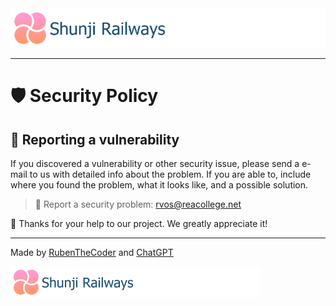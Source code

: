<img src="https://github.com/RubenTheCoder/Shunji-Railways-GitHub/blob/github/.github/images/Banner%202-small.png">

---

# 🛡 Security Policy

## 🚨 Reporting a vulnerability

If you discovered a vulnerability or other security issue, please send a e-mail to us with detailed info about the problem.
If you are able to, include where you found the problem, what it looks like, and a possible solution.

> 📧 Report a security problem: rvos@reacollege.net

🙂 Thanks for your help to our project. We greatly appreciate it!

---

Made by [RubenTheCoder](https://github.com/RubenTheCoder) and [ChatGPT](https://chat.openai.com/)

<img height="50px" src="https://github.com/RubenTheCoder/Shunji-Railways-GitHub/blob/github/.github/images/Banner%202-small.png">
